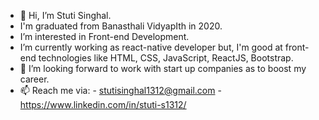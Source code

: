 - 👋 Hi, I’m Stuti Singhal.
- I'm graduated from Banasthali VidyapIth in 2020.
- I’m interested in Front-end Development.
- I’m currently working as react-native developer but, I'm good at front-end technologies like HTML, CSS, JavaScript, ReactJS, Bootstrap.
- 💞️ I’m looking forward to work with start up companies as to boost my career.
- 📫 Reach me via:
                -  stutisinghal1312@gmail.com
                -  https://www.linkedin.com/in/stuti-s1312/

<!---
stuti1312/stuti1312 is a ✨ special ✨ repository because its `README.md` (this file) appears on your GitHub profile.
You can click the Preview link to take a look at your changes.
--->
